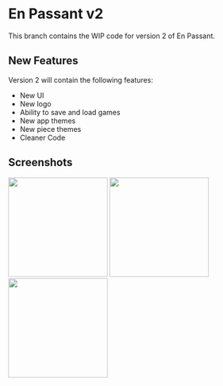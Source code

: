 # En Passant v2

This branch contains the WIP code for version 2 of En Passant.

## New Features

Version 2 will contain the following features:
* New UI
* New logo
* Ability to save and load games
* New app themes
* New piece themes
* Cleaner Code

## Screenshots

<img width="200" src="https://i.imgur.com/m5Unz1j.png"> <img width="200" src="https://i.imgur.com/iPrzoas.png"> <img width="200" src="https://i.imgur.com/Ym9sZKo.png">

